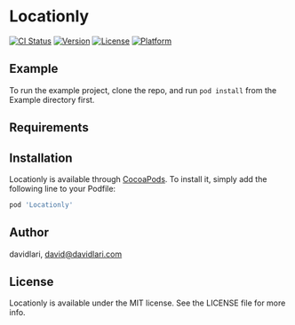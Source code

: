 # Locationly

[![CI Status](http://img.shields.io/travis/davidlari/Locationly.svg?style=flat)](https://travis-ci.org/davidlari/Locationly)
[![Version](https://img.shields.io/cocoapods/v/Locationly.svg?style=flat)](http://cocoapods.org/pods/Locationly)
[![License](https://img.shields.io/cocoapods/l/Locationly.svg?style=flat)](http://cocoapods.org/pods/Locationly)
[![Platform](https://img.shields.io/cocoapods/p/Locationly.svg?style=flat)](http://cocoapods.org/pods/Locationly)

## Example

To run the example project, clone the repo, and run `pod install` from the Example directory first.

## Requirements

## Installation

Locationly is available through [CocoaPods](http://cocoapods.org). To install
it, simply add the following line to your Podfile:

```ruby
pod 'Locationly'
```

## Author

davidlari, david@davidlari.com

## License

Locationly is available under the MIT license. See the LICENSE file for more info.
